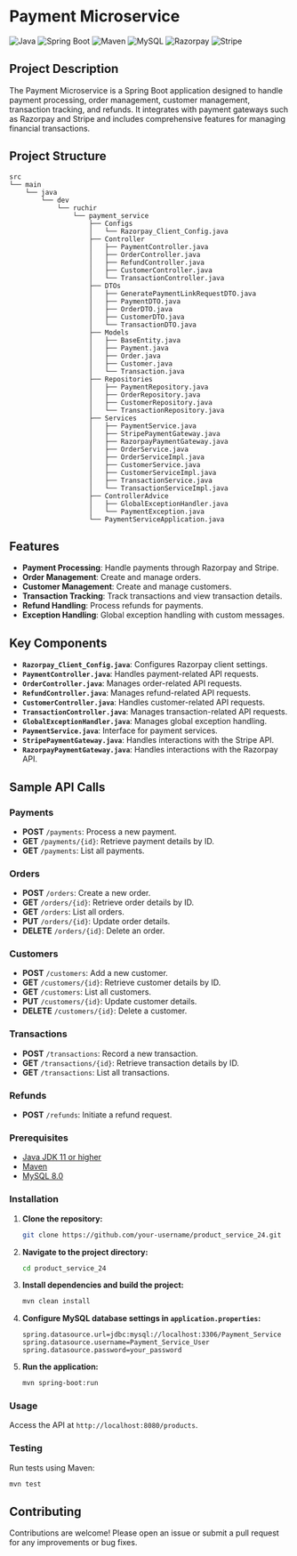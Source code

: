 # Payment Microservice

![Java](https://img.shields.io/badge/Java-ED8B00?style=for-the-badge&logo=java&logoColor=white)
![Spring Boot](https://img.shields.io/badge/Spring_Boot-6DB33F?style=for-the-badge&logo=spring-boot&logoColor=white)
![Maven](https://img.shields.io/badge/Maven-C71A36?style=for-the-badge&logo=apache-maven&logoColor=white)
![MySQL](https://img.shields.io/badge/MySQL-4479A1?style=for-the-badge&logo=mysql&logoColor=white)
![Razorpay](https://img.shields.io/badge/Razorpay-02042B?style=for-the-badge&logo=razorpay&logoColor=white)
![Stripe](https://img.shields.io/badge/Stripe-008CDD?style=for-the-badge&logo=stripe&logoColor=white)

## Project Description

The Payment Microservice is a Spring Boot application designed to handle payment processing, order management, customer management, transaction tracking, and refunds. It integrates with payment gateways such as Razorpay and Stripe and includes comprehensive features for managing financial transactions.

## Project Structure

```plaintext
src
└── main
    └── java
        └── dev
            └── ruchir
                └── payment_service
                    ├── Configs
                    │   └── Razorpay_Client_Config.java
                    ├── Controller
                    │   ├── PaymentController.java
                    │   ├── OrderController.java
                    │   ├── RefundController.java
                    │   ├── CustomerController.java
                    │   └── TransactionController.java
                    ├── DTOs
                    │   ├── GeneratePaymentLinkRequestDTO.java
                    │   ├── PaymentDTO.java
                    │   ├── OrderDTO.java
                    │   ├── CustomerDTO.java
                    │   └── TransactionDTO.java
                    ├── Models
                    │   ├── BaseEntity.java
                    │   ├── Payment.java
                    │   ├── Order.java
                    │   ├── Customer.java
                    │   └── Transaction.java
                    ├── Repositories
                    │   ├── PaymentRepository.java
                    │   ├── OrderRepository.java
                    │   ├── CustomerRepository.java
                    │   └── TransactionRepository.java
                    ├── Services
                    │   ├── PaymentService.java
                    │   ├── StripePaymentGateway.java
                    │   ├── RazorpayPaymentGateway.java
                    │   ├── OrderService.java
                    │   ├── OrderServiceImpl.java
                    │   ├── CustomerService.java
                    │   ├── CustomerServiceImpl.java
                    │   ├── TransactionService.java
                    │   └── TransactionServiceImpl.java
                    ├── ControllerAdvice
                    │   ├── GlobalExceptionHandler.java
                    │   └── PaymentException.java
                    └── PaymentServiceApplication.java
```

## Features

- **Payment Processing**: Handle payments through Razorpay and Stripe.
- **Order Management**: Create and manage orders.
- **Customer Management**: Create and manage customers.
- **Transaction Tracking**: Track transactions and view transaction details.
- **Refund Handling**: Process refunds for payments.
- **Exception Handling**: Global exception handling with custom messages.

## Key Components

- **`Razorpay_Client_Config.java`**: Configures Razorpay client settings.
- **`PaymentController.java`**: Handles payment-related API requests.
- **`OrderController.java`**: Manages order-related API requests.
- **`RefundController.java`**: Manages refund-related API requests.
- **`CustomerController.java`**: Handles customer-related API requests.
- **`TransactionController.java`**: Manages transaction-related API requests.
- **`GlobalExceptionHandler.java`**: Manages global exception handling.
- **`PaymentService.java`**: Interface for payment services.
- **`StripePaymentGateway.java`**: Handles interactions with the Stripe API.
- **`RazorpayPaymentGateway.java`**: Handles interactions with the Razorpay API.

## Sample API Calls

### Payments

- **POST** `/payments`: Process a new payment.
- **GET** `/payments/{id}`: Retrieve payment details by ID.
- **GET** `/payments`: List all payments.

### Orders

- **POST** `/orders`: Create a new order.
- **GET** `/orders/{id}`: Retrieve order details by ID.
- **GET** `/orders`: List all orders.
- **PUT** `/orders/{id}`: Update order details.
- **DELETE** `/orders/{id}`: Delete an order.

### Customers

- **POST** `/customers`: Add a new customer.
- **GET** `/customers/{id}`: Retrieve customer details by ID.
- **GET** `/customers`: List all customers.
- **PUT** `/customers/{id}`: Update customer details.
- **DELETE** `/customers/{id}`: Delete a customer.

### Transactions

- **POST** `/transactions`: Record a new transaction.
- **GET** `/transactions/{id}`: Retrieve transaction details by ID.
- **GET** `/transactions`: List all transactions.

### Refunds

- **POST** `/refunds`: Initiate a refund request.


### Prerequisites

- [Java JDK 11 or higher](https://www.oracle.com/java/technologies/javase-jdk11-downloads.html)
- [Maven](https://maven.apache.org/)
- [MySQL 8.0](https://dev.mysql.com/downloads/mysql/)



### Installation

1. **Clone the repository:**

    ```bash
    git clone https://github.com/your-username/product_service_24.git
    ```

2. **Navigate to the project directory:**

    ```bash
    cd product_service_24
    ```

3. **Install dependencies and build the project:**

    ```bash
    mvn clean install
    ```

4. **Configure MySQL database settings in `application.properties`:**

    ```properties
    spring.datasource.url=jdbc:mysql://localhost:3306/Payment_Service
    spring.datasource.username=Payment_Service_User
    spring.datasource.password=your_password
    ```

5. **Run the application:**

    ```bash
    mvn spring-boot:run
    ```

### Usage

Access the API at `http://localhost:8080/products`.

### Testing

Run tests using Maven:

```bash
mvn test
 ```

   

## Contributing

Contributions are welcome! Please open an issue or submit a pull request for any improvements or bug fixes.

